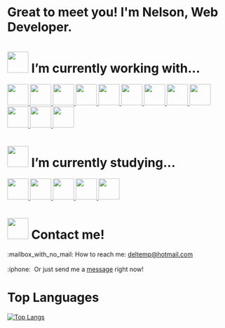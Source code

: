 # Great to meet you! I'm Nelson, Web Developer.

<h1><img width="48" height="48" src="https://psicoplus.com.br/images/repo/svg/terminal.svg" /> I’m currently working with...</h1>
<a href="https://dev.mysql.com/doc/">
  <img width="48" height="48" src="https://cdn.jsdelivr.net/gh/devicons/devicon/icons/mysql/mysql-original.svg" />
</a>
<a href="https://laravel.com/docs/10.x">
  <img width="48" height="48" src="https://cdn.jsdelivr.net/gh/devicons/devicon/icons/laravel/laravel-plain.svg" />
</a>
<a href="https://nodejs.org/en/docs">
  <img width="48" height="48" src="https://cdn.jsdelivr.net/gh/devicons/devicon/icons/nodejs/nodejs-original.svg" />
</a>
<a href="https://github.com/deltemp/">
  <img width="48" height="48" src="https://psicoplus.com.br/images/repo/svg/arrow-right.svg" />
</a>
<a href="https://laravel-livewire.com/docs/">
  <img width="48" height="48" src="https://psicoplus.com.br/images/repo/svg/logo-livewire.svg" />
</a>
<a href="https://vuejs.org/guide/introduction.html">
  <img width="48" height="48" src="https://cdn.jsdelivr.net/gh/devicons/devicon/icons/vuejs/vuejs-original.svg" />
</a>
<a href="https://angular.io/docs">
  <img width="48" height="48" src="https://cdn.jsdelivr.net/gh/devicons/devicon/icons/angularjs/angularjs-original.svg" />
</a>
<a href="https://api.jquery.com/">
  <img width="48" height="48" src="https://cdn.jsdelivr.net/gh/devicons/devicon/icons/jquery/jquery-original.svg" />
</a>
<a href="https://github.com/deltemp/">
  <img width="48" height="48" src="https://psicoplus.com.br/images/repo/svg/arrow-right.svg" />
<a href="https://www.figma.com">
  <img width="48" height="48" src="https://cdn.jsdelivr.net/gh/devicons/devicon/icons/figma/figma-original.svg" />
</a>
<a href="https://sass-lang.com/documentation/">
  <img width="48" height="48" src="https://cdn.jsdelivr.net/gh/devicons/devicon/icons/sass/sass-original.svg" />
</a>
<a href="https://getbootstrap.com/docs/5.3/getting-started/introduction/">
  <img width="48" height="48" src="https://cdn.jsdelivr.net/gh/devicons/devicon/icons/bootstrap/bootstrap-original.svg" />
</a>
<h1><img width="48" height="48" src="https://psicoplus.com.br/images/repo/svg/study-certificate.svg" /> I’m currently studying...</h1>
<a href="https://docs.python.org/3/">
  <img width="48" height="48" src="https://cdn.jsdelivr.net/gh/devicons/devicon/icons/python/python-original.svg" />
</a>
<a href="https://nextjs.org/docs">
  <img width="48" height="48" src="https://cdn.jsdelivr.net/gh/devicons/devicon/icons/nextjs/nextjs-original.svg" />
</a>
<a href="https://nodejs.org/en/docs">
  <img width="48" height="48" src="https://cdn.jsdelivr.net/gh/devicons/devicon/icons/nodejs/nodejs-original.svg" />
</a>
<a href="https://elixir-lang.org/docs.html">
  <img width="48" height="48" src="https://cdn.jsdelivr.net/gh/devicons/devicon/icons/elixir/elixir-original.svg" />
</a>
<a href="https://www.mongodb.com/docs/">
  <img width="48" height="48" src="https://cdn.jsdelivr.net/gh/devicons/devicon/icons/mongodb/mongodb-original.svg" />
</a>
<h1><img width="48" height="48" src="https://psicoplus.com.br/images/repo/svg/study-certificate.svg" /> Contact me!</h1>
:mailbox_with_no_mail: How to reach me: <a href="mailto:deltemp@hotmail.com">deltemp@hotmail.com</a>
<br />
<br />
:iphone:&nbsp;&nbsp;Or just send me a <a href="https://wa.me/5514998651969?text=Hi%21%20I%27ve%20found%20you%20on%20GitHub%21">message</a> right now!
<br />
  
# Top Languages
[![Top Langs](https://github-readme-stats.vercel.app/api/top-langs/?username=deltemp&layout=compact&langs_count=10)](https://github.com/anuraghazra/github-readme-stats)
